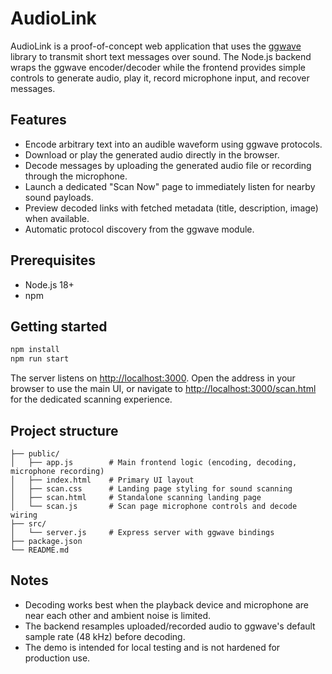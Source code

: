 # AudioLink

AudioLink is a proof-of-concept web application that uses the [ggwave](https://github.com/ggerganov/ggwave) library to transmit short text messages over sound. The Node.js backend wraps the ggwave encoder/decoder while the frontend provides simple controls to generate audio, play it, record microphone input, and recover messages.

## Features

- Encode arbitrary text into an audible waveform using ggwave protocols.
- Download or play the generated audio directly in the browser.
- Decode messages by uploading the generated audio file or recording through the microphone.
- Launch a dedicated "Scan Now" page to immediately listen for nearby sound payloads.
- Preview decoded links with fetched metadata (title, description, image) when available.
- Automatic protocol discovery from the ggwave module.

## Prerequisites

- Node.js 18+
- npm

## Getting started

```bash
npm install
npm run start
```

The server listens on [http://localhost:3000](http://localhost:3000). Open the address in your browser to use the main UI, or navigate to
[http://localhost:3000/scan.html](http://localhost:3000/scan.html) for the dedicated scanning experience.

## Project structure

```
├── public/
│   ├── app.js        # Main frontend logic (encoding, decoding, microphone recording)
│   ├── index.html    # Primary UI layout
│   ├── scan.css      # Landing page styling for sound scanning
│   ├── scan.html     # Standalone scanning landing page
│   └── scan.js       # Scan page microphone controls and decode wiring
├── src/
│   └── server.js     # Express server with ggwave bindings
├── package.json
└── README.md
```

## Notes

- Decoding works best when the playback device and microphone are near each other and ambient noise is limited.
- The backend resamples uploaded/recorded audio to ggwave's default sample rate (48 kHz) before decoding.
- The demo is intended for local testing and is not hardened for production use.
